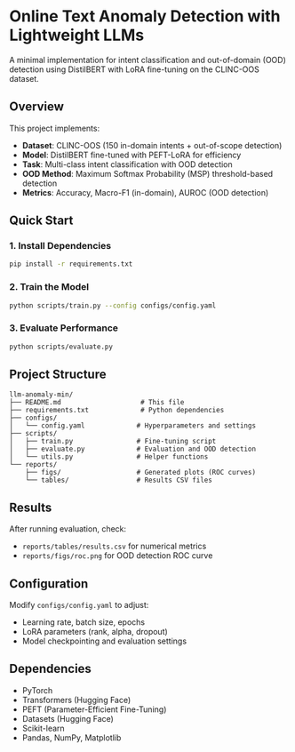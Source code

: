 # Online Text Anomaly Detection with Lightweight LLMs

A minimal implementation for intent classification and out-of-domain (OOD) detection using DistilBERT with LoRA fine-tuning on the CLINC-OOS dataset.

## Overview

This project implements:
- **Dataset**: CLINC-OOS (150 in-domain intents + out-of-scope detection)
- **Model**: DistilBERT fine-tuned with PEFT-LoRA for efficiency
- **Task**: Multi-class intent classification with OOD detection
- **OOD Method**: Maximum Softmax Probability (MSP) threshold-based detection
- **Metrics**: Accuracy, Macro-F1 (in-domain), AUROC (OOD detection)

## Quick Start

### 1. Install Dependencies
```bash
pip install -r requirements.txt
```

### 2. Train the Model
```bash
python scripts/train.py --config configs/config.yaml
```

### 3. Evaluate Performance
```bash
python scripts/evaluate.py
```

## Project Structure

```
llm-anomaly-min/
├── README.md                    # This file
├── requirements.txt             # Python dependencies
├── configs/
│   └── config.yaml             # Hyperparameters and settings
├── scripts/
│   ├── train.py                # Fine-tuning script
│   ├── evaluate.py             # Evaluation and OOD detection
│   └── utils.py                # Helper functions
└── reports/
    ├── figs/                   # Generated plots (ROC curves)
    └── tables/                 # Results CSV files
```

## Results

After running evaluation, check:
- `reports/tables/results.csv` for numerical metrics
- `reports/figs/roc.png` for OOD detection ROC curve

## Configuration

Modify `configs/config.yaml` to adjust:
- Learning rate, batch size, epochs
- LoRA parameters (rank, alpha, dropout)
- Model checkpointing and evaluation settings

## Dependencies

- PyTorch
- Transformers (Hugging Face)
- PEFT (Parameter-Efficient Fine-Tuning)
- Datasets (Hugging Face)
- Scikit-learn
- Pandas, NumPy, Matplotlib
